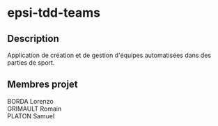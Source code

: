 # epsi-tdd-teams

## Description
Application de création et de gestion d'équipes automatisées dans des parties de sport.

## Membres projet 
BORDA Lorenzo  
GRIMAULT Romain  
PLATON Samuel  
